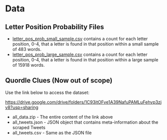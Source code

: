 # Data

## Letter Position Probability Files

- [letter_pos_prob_small_sample.csv](letter_pos_prob_small_sample.csv) contains a count for each letter position, 0-4, that a letter is found in that position within a small sample of 483 words.
- [letter_pos_prob_large_sample.csv](letter_pos_prob_large_sample.csv) contains a count for each letter position, 0-4, that a letter is found in that position within a large sample of 15918 words.

## Quordle Clues (Now out of scope)

Use the link below to access the dataset:

https://drive.google.com/drive/folders/1C93itOFve1A39NafuPAMLuFehvp3zjv8?usp=sharing

- all_data.zip - The entire content of the link above
- all_tweets.json - JSON object that contains meta-information about the scraped Tweets
- all_tweets.csv - Same as the JSON file

